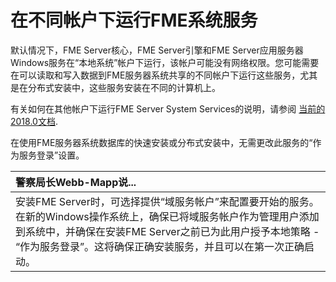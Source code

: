 # 在不同帐户下运行FME系统服务

默认情况下，FME Server核心，FME Server引擎和FME Server应用服务器Windows服务在“本地系统”帐户下运行，该帐户可能没有网络权限。您可能需要在可以读取和写入数据到FME服务器系统共享的不同帐户下运行这些服务，尤其是在分布式安装中，这些服务安装在不同的计算机上。

有关如何在其他帐户下运行FME Server System Services的说明，请参阅 [当前的2018.0文档](http://docs.safe.com/fme/2018.0/html/FME_Server_Documentation/Content/AdminGuide/Running_System_Services_Under_Different_Accounts.htm). 

在使用FME服务器系统数据库的快速安装或分布式安装中，无需更改此服务的“作为服务登录”设置。

|  警察局长Webb-Mapp说... |
| :--- |
|  安装FME Server时，可选择提供“域服务帐户”来配置要开始的服务。在新的Windows操作系统上，确保已将域服务帐户作为管理用户添加到系统中，并确保在安装FME Server之前已为此用户授予本地策略 - “作为服务登录”。这将确保正确安装服务，并且可以在第一次正确启动。 |

